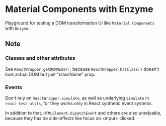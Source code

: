 # Material Components with Enzyme

Playground for testing a DOM transformation UI like `Material Components` with `Enzyme`.

## Note

### Classes and other attributes

See `ReactWrapper.getDOMNode()`, because `ReactWrapper.hasClass()` doesn't look actual DOM but just "className" prop.

### Events

Don't rely on `ReactWrapper.simulate`, as well as underlying `Simulate` in `react-test-utils`, for they works only in React synthetic event systems.

In addition to that, `HTMLElement.dipatchEvent` and others are also unrelyable, because they has no side-effects like focus on &lt;input&gt; clicked.
